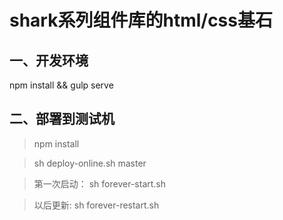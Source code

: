 
# shark系列组件库的html/css基石

## 一、开发环境
npm install && gulp serve

## 二、部署到测试机
> npm install

> sh deploy-online.sh master

> 第一次启动： sh forever-start.sh

> 以后更新:  sh forever-restart.sh

